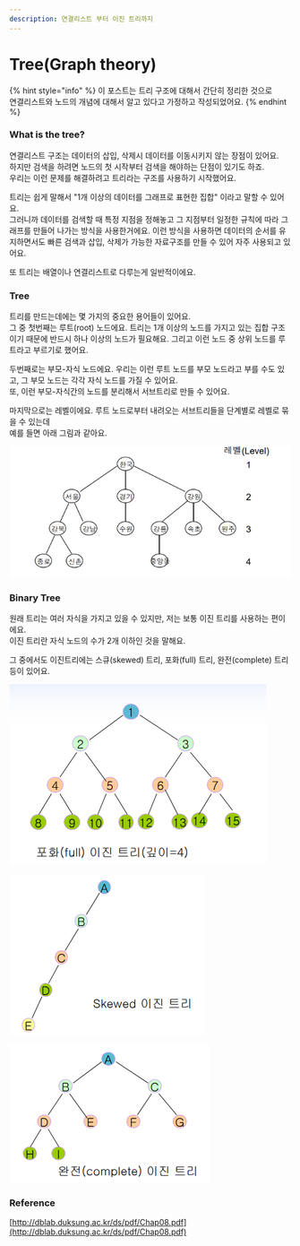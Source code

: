 ```yaml
---
description: 연결리스트 부터 이진 트리까지
---
```


# Tree\(Graph theory\)

{% hint style="info" %}
이 포스트는 트리 구조에 대해서 간단히 정리한 것으로   
연결리스트와 노드의 개념에 대해서 알고 있다고 가정하고 작성되었어요.
{% endhint %}

### What is the tree?

연결리스트 구조는 데이터의 삽입, 삭제시 데이터를 이동시키지 않는 장점이 있어요.  
하지만 검색을 하려면 노드의 첫 시작부터 검색을 해야하는 단점이 있기도 하죠.  
우리는 이런 문제를 해결하려고 트리라는 구조를 사용하기 시작했어요.  
  
트리는 쉽게 말해서 "1개 이상의 데이터를 그래프로 표현한 집합" 이라고 말할 수 있어요.  
그러니까 데이터를 검색할 때 특정 지점을 정해놓고 그 지점부터 일정한 규칙에 따라 그래프를 만들어 나가는 방식을 사용한거에요. 이런 방식을 사용하면 데이터의 순서를 유지하면서도 빠른 검색과 삽입, 삭제가 가능한 자료구조를 만들 수 있어 자주 사용되고 있어요.

또 트리는 배열이나 연결리스트로 다루는게 일반적이에요.

### Tree

트리를 만드는데에는 몇 가지의 중요한 용어들이 있어요.  
그 중 첫번째는 루트\(root\) 노드에요. 트리는 1개 이상의 노드를 가지고 있는 집합 구조이기 때문에 반드시 하나 이상의 노드가 필요해요. 그리고 이런 노드 중 상위 노드를 루트라고 부르기로 했어요.

두번째로는 부모-자식 노드에요. 우리는 이런 루트 노드를 부모 노드라고 부를 수도 있고, 그 부모 노드는 각각 자식 노드를 가질 수 있어요.   
또, 이런 부모-자식간의 노드를 분리해서 서브트리로 만들 수 있어요.

마지막으로는 레벨이에요. 루트 노드로부터 내려오는 서브트리들을 단계별로 레벨로 묶을 수 있는데   
예를 들면 아래 그림과 같아요.

![](../.gitbook/assets/image%20%2831%29.png)

### Binary Tree

원래 트리는 여러 자식을 가지고 있을 수 있지만, 저는 보통 이진 트리를 사용하는 편이에요.  
이진 트리란 자식 노드의 수가 2개 이하인 것을 말해요. 

그 중에서도 이진트리에는 스큐\(skewed\) 트리, 포화\(full\) 트리, 완전\(complete\) 트리 등이 있어요.

![](../.gitbook/assets/image%20%2830%29.png)

![](../.gitbook/assets/image%20%2832%29.png)

![](../.gitbook/assets/image%20%2833%29.png)

### Reference

[http://dblab.duksung.ac.kr/ds/pdf/Chap08.pdf](http://dblab.duksung.ac.kr/ds/pdf/Chap08.pdf)



